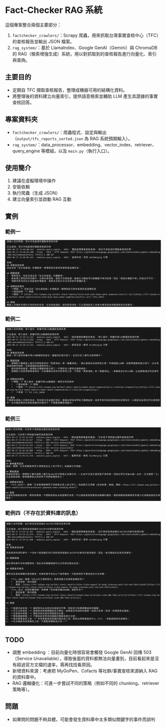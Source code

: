 # Fact-Checker RAG 系統

這個專案整合兩個主要部分：

1. `factchecker_crawlers/`：Scrapy 爬蟲，用來抓取台灣事實查核中心（TFC）的查核報告並輸出 JSON 檔案。
2. `rag_system/`：基於 LlamaIndex、Google GenAI（Gemini）與 ChromaDB 的 RAG（檢索增強生成）系統，用以對抓取到的查核報告進行向量化、索引與查詢。

## 主要目的
- 定期自 TFC 擷取查核報告，整理成機器可用的結構化資料。
- 將整理後的資料建立向量索引，提供語意檢索並輔助 LLM 產生具證據的事實查核回答。

## 專案資料夾
- `factchecker_crawlers/`：爬蟲程式、設定與輸出（`output/tfc_reports_sorted.json` 為 RAG 系統預期輸入）。
- `rag_system/`：data_processor、embedding、vector_index、retriever、query_engine 等模組，以及 `main.py`（執行入口）。

## 使用簡介
1. 建議在虛擬環境中操作
2. 安裝依賴
3. 執行爬蟲（生成 JSON）
4. 建立向量索引並啟動 RAG 互動

## 實例
### 範例一
![alt text](範例一.png)
### 範例二
![alt text](範例二.png)
### 範例三
![alt text](範例三.png)
### 範例四（不存在於資料庫的訊息）
![alt text](範例四.png)

## TODO
- 調整 embedding ：目前向量化時很容易會觸發 Google GenAI 回傳 503（Service Unavailable），導致後面的資料都無法向量畫到，目前看起來是沒有超過官方文檔的速率，需再找找看原因。
- 新增資料來源：考慮把 MyGoPen、Cofacts 等社群/事實查核來源納入 RAG 的資料庫中。
- RAG 邏輯優化：可進一步嘗試不同的策略（例如不同的 chunking、retriever 策略等）。

## 問題
- 如果問的問題不夠具體，可能會發生資料庫中太多類似關鍵字的事件而誤判
